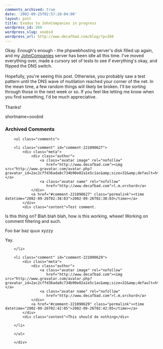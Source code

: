 ```yaml
---
comments_archived: true
date: '2002-09-25T02:57:10-04:00'
layout: post
title: Exodus to JohnCompanies in progress
wordpress_id: 269
wordpress_slug: ooobid
wordpress_url: http://www.decafbad.com/blog/?p=269
---
```

Okay.  Enough's enough - the phpwebhosting server's disk filled up again, and my <a href="http://www.decafbad.com/twiki/bin/view/Main/JohnCompanies">JohnCompanies</a> server has been idle all this time.  I've moved everything over, made a cursory set of tests to see if everything's okay, and flipped the DNS switch.
<br /><br />
Hopefully, you're seeing this post.  Otherwise, you probably saw a test pattern until the DNS wave of mutilation reached your corner of the net.  In the mean time, a few random things will likely be broken.  I'll be sorting through those in the next week or so.  If you feel like letting me know when you find something, I'd be much appreciative.
<br /><br />
Thanks!
<!--more-->
shortname=ooobid

<div id="comments" class="comments archived-comments">
            <h3>Archived Comments</h3>
            
        <ul class="comments">
            
        <li class="comment" id="comment-221090627">
            <div class="meta">
                <div class="author">
                    <a class="avatar image" rel="nofollow" 
                       href="http://www.decafbad.com"><img src="http://www.gravatar.com/avatar.php?gravatar_id=2ac2cffd36ada8c734b90e02a1e5c1ac&amp;size=32&amp;default=http://mediacdn.disqus.com/1320279820/images/noavatar32.png"/></a>
                    <a class="avatar name" rel="nofollow" 
                       href="http://www.decafbad.com">l.m.orchard</a>
                </div>
                <a href="#comment-221090627" class="permalink"><time datetime="2002-09-26T02:38:03">2002-09-26T02:38:03</time></a>
            </div>
            <div class="content">Test comment.

Is this thing on?  Blah blah blah, how is this working, wheee!  Working on comment filtering and such.

Foo bar baz quux xyzzy

Yay.</div>
            
        </li>
    
        <li class="comment" id="comment-221090629">
            <div class="meta">
                <div class="author">
                    <a class="avatar image" rel="nofollow" 
                       href="http://www.decafbad.com"><img src="http://www.gravatar.com/avatar.php?gravatar_id=2ac2cffd36ada8c734b90e02a1e5c1ac&amp;size=32&amp;default=http://mediacdn.disqus.com/1320279820/images/noavatar32.png"/></a>
                    <a class="avatar name" rel="nofollow" 
                       href="http://www.decafbad.com">l.m.orchard</a>
                </div>
                <a href="#comment-221090629" class="permalink"><time datetime="2002-09-26T02:42:05">2002-09-26T02:42:05</time></a>
            </div>
            <div class="content">This should do nothing</div>
            
        </li>
    
        </ul>
    
        </div>
    